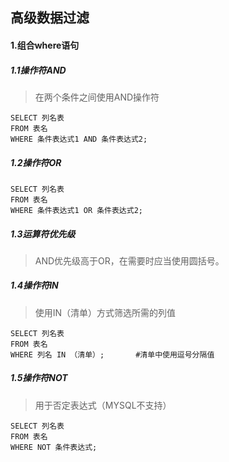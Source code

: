 ## 高级数据过滤

#### 1.组合where语句

##### 1.1操作符AND

> 在两个条件之间使用AND操作符

```mysql
SELECT 列名表
FROM 表名
WHERE 条件表达式1 AND 条件表达式2;
```

##### 1.2操作符OR

```mysql
SELECT 列名表
FROM 表名
WHERE 条件表达式1 OR 条件表达式2;
```

##### 1.3运算符优先级

> AND优先级高于OR，在需要时应当使用圆括号。

##### 1.4操作符IN

> 使用IN（清单）方式筛选所需的列值

```mysql
SELECT 列名表
FROM 表名
WHERE 列名 IN （清单）;		#清单中使用逗号分隔值
```

##### 1.5操作符NOT

> 用于否定表达式（MYSQL不支持）

```mysql
SELECT 列名表
FROM 表名
WHERE NOT 条件表达式;		
```





